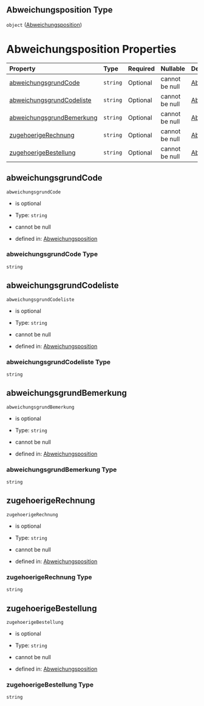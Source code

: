 ## Abweichungsposition Type

`object` ([Abweichungsposition](abweichungsposition.md))

# Abweichungsposition Properties

| Property                                                | Type     | Required | Nullable       | Defined by                                                                                                                                                                                                                                 |
| :------------------------------------------------------ | :------- | :------- | :------------- | :----------------------------------------------------------------------------------------------------------------------------------------------------------------------------------------------------------------------------------------- |
| [abweichungsgrundCode](#abweichungsgrundcode)           | `string` | Optional | cannot be null | [Abweichungsposition](abweichungsposition-properties-abweichungsgrundcode.md "https://raw.githubusercontent.com/conuti-gmbh/bo4e-schema/master/schemas/v1/com/Abweichungsposition.schema.json#/properties/abweichungsgrundCode")           |
| [abweichungsgrundCodeliste](#abweichungsgrundcodeliste) | `string` | Optional | cannot be null | [Abweichungsposition](abweichungsposition-properties-abweichungsgrundcodeliste.md "https://raw.githubusercontent.com/conuti-gmbh/bo4e-schema/master/schemas/v1/com/Abweichungsposition.schema.json#/properties/abweichungsgrundCodeliste") |
| [abweichungsgrundBemerkung](#abweichungsgrundbemerkung) | `string` | Optional | cannot be null | [Abweichungsposition](abweichungsposition-properties-abweichungsgrundbemerkung.md "https://raw.githubusercontent.com/conuti-gmbh/bo4e-schema/master/schemas/v1/com/Abweichungsposition.schema.json#/properties/abweichungsgrundBemerkung") |
| [zugehoerigeRechnung](#zugehoerigerechnung)             | `string` | Optional | cannot be null | [Abweichungsposition](abweichungsposition-properties-zugehoerigerechnung.md "https://raw.githubusercontent.com/conuti-gmbh/bo4e-schema/master/schemas/v1/com/Abweichungsposition.schema.json#/properties/zugehoerigeRechnung")             |
| [zugehoerigeBestellung](#zugehoerigebestellung)         | `string` | Optional | cannot be null | [Abweichungsposition](abweichungsposition-properties-zugehoerigebestellung.md "https://raw.githubusercontent.com/conuti-gmbh/bo4e-schema/master/schemas/v1/com/Abweichungsposition.schema.json#/properties/zugehoerigeBestellung")         |

## abweichungsgrundCode



`abweichungsgrundCode`

*   is optional

*   Type: `string`

*   cannot be null

*   defined in: [Abweichungsposition](abweichungsposition-properties-abweichungsgrundcode.md "https://raw.githubusercontent.com/conuti-gmbh/bo4e-schema/master/schemas/v1/com/Abweichungsposition.schema.json#/properties/abweichungsgrundCode")

### abweichungsgrundCode Type

`string`

## abweichungsgrundCodeliste



`abweichungsgrundCodeliste`

*   is optional

*   Type: `string`

*   cannot be null

*   defined in: [Abweichungsposition](abweichungsposition-properties-abweichungsgrundcodeliste.md "https://raw.githubusercontent.com/conuti-gmbh/bo4e-schema/master/schemas/v1/com/Abweichungsposition.schema.json#/properties/abweichungsgrundCodeliste")

### abweichungsgrundCodeliste Type

`string`

## abweichungsgrundBemerkung



`abweichungsgrundBemerkung`

*   is optional

*   Type: `string`

*   cannot be null

*   defined in: [Abweichungsposition](abweichungsposition-properties-abweichungsgrundbemerkung.md "https://raw.githubusercontent.com/conuti-gmbh/bo4e-schema/master/schemas/v1/com/Abweichungsposition.schema.json#/properties/abweichungsgrundBemerkung")

### abweichungsgrundBemerkung Type

`string`

## zugehoerigeRechnung



`zugehoerigeRechnung`

*   is optional

*   Type: `string`

*   cannot be null

*   defined in: [Abweichungsposition](abweichungsposition-properties-zugehoerigerechnung.md "https://raw.githubusercontent.com/conuti-gmbh/bo4e-schema/master/schemas/v1/com/Abweichungsposition.schema.json#/properties/zugehoerigeRechnung")

### zugehoerigeRechnung Type

`string`

## zugehoerigeBestellung



`zugehoerigeBestellung`

*   is optional

*   Type: `string`

*   cannot be null

*   defined in: [Abweichungsposition](abweichungsposition-properties-zugehoerigebestellung.md "https://raw.githubusercontent.com/conuti-gmbh/bo4e-schema/master/schemas/v1/com/Abweichungsposition.schema.json#/properties/zugehoerigeBestellung")

### zugehoerigeBestellung Type

`string`
